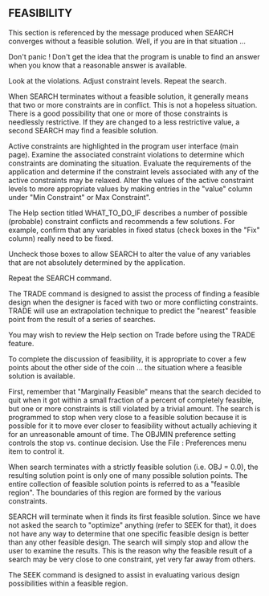 ## FEASIBILITY
 This section is referenced by the message produced when SEARCH converges
 without a feasible solution.  Well, if you are in that situation ...

 Don't panic !  Don't get the idea that the program is unable to find an
 answer when you know that a reasonable answer is available.

 Look at the violations.  Adjust constraint levels.  Repeat the search.

 When SEARCH terminates without a feasible solution, it generally means that
 two or more constraints are in conflict.  This is not a hopeless situation.
 There is a good possibility that one or more of those constraints is
 needlessly restrictive.  If they are changed to a less restrictive value, a
 second SEARCH may find a feasible solution.

 Active constraints are highlighted in the program user interface (main page). 
 Examine the associated constraint violations to determine which constraints are dominating the situation.
 Evaluate the requirements of the application and determine if the constraint
 levels associated with any of the active constraints may be relaxed. 
 Alter the values of the active constraint levels to more appropriate values by making
 entries in the "value" column under "Min Constraint" or Max Constraint".  
 
 The Help section titled WHAT_TO_DO_IF describes a number of possible
 (probable) constraint conflicts and recommends a few solutions. 
 For example, confirm that any variables in fixed status (check boxes in the "Fix" column) 
 really need to be fixed.

 Uncheck those boxes to allow SEARCH to alter the value of any variables 
 that are not absolutely determined by the application.

 Repeat the SEARCH command.

 The TRADE command is designed to assist the process of finding a feasible
 design when the designer is faced with two or more conflicting constraints.
 TRADE will use an extrapolation technique to predict the "nearest" feasible
 point from the result of a series of searches.

 You may wish to review the Help section on Trade before  using the TRADE feature.

 To complete the discussion of feasibility, it is appropriate to cover a few
 points about the other side of the coin ...  the situation where a feasible
 solution is available.

 First, remember that "Marginally Feasible" means that the search decided to
 quit when it got within a small fraction of a percent of completely
 feasible, but one or more constraints is still violated by a trivial
 amount.  The search is programmed to stop when very close to a feasible
 solution because it is possible for it to move ever closer to feasibility
 without actually achieving it for an unreasonable amount of time.  The
 OBJMIN preference setting  controls the stop  vs.  continue decision.  Use
 the File : Preferences menu item to control it.

 When search terminates with a strictly feasible solution (i.e.  OBJ = 0.0),
 the resulting solution point is only one of many possible solution points.
 The entire collection of feasible solution points is referred to as a
 "feasible region".  The boundaries of this region are formed by the various
 constraints.

 SEARCH will terminate when it finds its first feasible solution.  Since
 we have not asked the search to "optimize" anything (refer to SEEK for
 that), it does not have any way to determine that one specific feasible
 design is better than any other feasible design.  The search will simply
 stop and allow the user to examine the results.  This is the reason why the
 feasible result of a search may be very close to one constraint, yet very
 far away from others.

 The SEEK command is designed to assist in evaluating various
 design possibilities within a feasible region.
